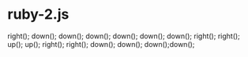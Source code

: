 # ruby-2.js
right();
down();
down();
down();
down();
down();
down();
right();
right();
up();
up();
right();
right();
down();
down();
down();down();
